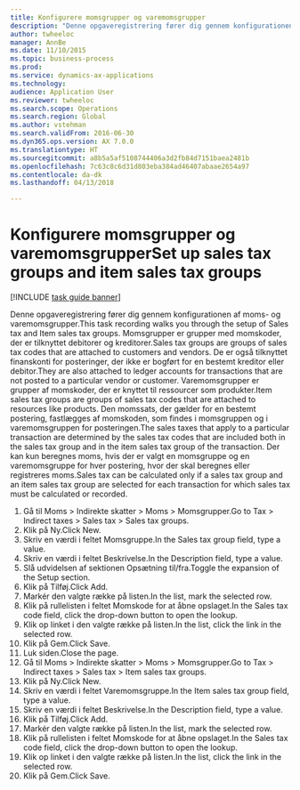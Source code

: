 ```yaml
--- 
title: Konfigurere momsgrupper og varemomsgrupper
description: "Denne opgaveregistrering fører dig gennem konfigurationen af moms- og varemomsgrupper."
author: twheeloc
manager: AnnBe
ms.date: 11/10/2015
ms.topic: business-process
ms.prod: 
ms.service: dynamics-ax-applications
ms.technology: 
audience: Application User
ms.reviewer: twheeloc
ms.search.scope: Operations
ms.search.region: Global
ms.author: vstehman
ms.search.validFrom: 2016-06-30
ms.dyn365.ops.version: AX 7.0.0
ms.translationtype: HT
ms.sourcegitcommit: a8b5a5af5108744406a3d2fb84d7151baea2481b
ms.openlocfilehash: 7c63c8c6d31d803eba384ad46407abaae2654a97
ms.contentlocale: da-dk
ms.lasthandoff: 04/13/2018

---
```

# <a name="set-up-sales-tax-groups-and-item-sales-tax-groups"></a><span data-ttu-id="8a3a0-103">Konfigurere momsgrupper og varemomsgrupper</span><span class="sxs-lookup"><span data-stu-id="8a3a0-103">Set up sales tax groups and item sales tax groups</span></span>

[!INCLUDE [task guide banner](../../includes/task-guide-banner.md)]

<span data-ttu-id="8a3a0-104">Denne opgaveregistrering fører dig gennem konfigurationen af moms- og varemomsgrupper.</span><span class="sxs-lookup"><span data-stu-id="8a3a0-104">This task recording walks you through the setup of Sales tax and Item sales tax groups.</span></span> <span data-ttu-id="8a3a0-105">Momsgrupper er grupper med momskoder, der er tilknyttet debitorer og kreditorer.</span><span class="sxs-lookup"><span data-stu-id="8a3a0-105">Sales tax groups are groups of sales tax codes that are attached to customers and vendors.</span></span> <span data-ttu-id="8a3a0-106">De er også tilknyttet finanskonti for posteringer, der ikke er bogført for en bestemt kreditor eller debitor.</span><span class="sxs-lookup"><span data-stu-id="8a3a0-106">They are also attached to ledger accounts for transactions that are not posted to a particular vendor or customer.</span></span>  <span data-ttu-id="8a3a0-107">Varemomsgrupper er grupper af momskoder, der er knyttet til ressourcer som produkter.</span><span class="sxs-lookup"><span data-stu-id="8a3a0-107">Item sales tax groups are groups of sales tax codes that are attached to resources like products.</span></span>  <span data-ttu-id="8a3a0-108">Den momssats, der gælder for en bestemt postering, fastlægges af momskoden, som findes i momsgruppen og i varemomsgruppen for posteringen.</span><span class="sxs-lookup"><span data-stu-id="8a3a0-108">The sales taxes that apply to a particular transaction are determined by the sales tax codes that are included both in the sales tax group and in the item sales tax group of the transaction.</span></span>  <span data-ttu-id="8a3a0-109">Der kan kun beregnes moms, hvis der er valgt en momsgruppe og en varemomsgruppe for hver postering, hvor der skal beregnes eller registreres moms.</span><span class="sxs-lookup"><span data-stu-id="8a3a0-109">Sales tax can be calculated only if a sales tax group and an item sales tax group are selected for each transaction for which sales tax must be calculated or recorded.</span></span>  

1. <span data-ttu-id="8a3a0-110">Gå til Moms > Indirekte skatter > Moms > Momsgrupper.</span><span class="sxs-lookup"><span data-stu-id="8a3a0-110">Go to Tax > Indirect taxes > Sales tax > Sales tax groups.</span></span>
2. <span data-ttu-id="8a3a0-111">Klik på Ny.</span><span class="sxs-lookup"><span data-stu-id="8a3a0-111">Click New.</span></span>
3. <span data-ttu-id="8a3a0-112">Skriv en værdi i feltet Momsgruppe.</span><span class="sxs-lookup"><span data-stu-id="8a3a0-112">In the Sales tax group field, type a value.</span></span>
4. <span data-ttu-id="8a3a0-113">Skriv en værdi i feltet Beskrivelse.</span><span class="sxs-lookup"><span data-stu-id="8a3a0-113">In the Description field, type a value.</span></span>
5. <span data-ttu-id="8a3a0-114">Slå udvidelsen af sektionen Opsætning til/fra.</span><span class="sxs-lookup"><span data-stu-id="8a3a0-114">Toggle the expansion of the Setup section.</span></span>
6. <span data-ttu-id="8a3a0-115">Klik på Tilføj.</span><span class="sxs-lookup"><span data-stu-id="8a3a0-115">Click Add.</span></span>
7. <span data-ttu-id="8a3a0-116">Markér den valgte række på listen.</span><span class="sxs-lookup"><span data-stu-id="8a3a0-116">In the list, mark the selected row.</span></span>
8. <span data-ttu-id="8a3a0-117">Klik på rullelisten i feltet Momskode for at åbne opslaget.</span><span class="sxs-lookup"><span data-stu-id="8a3a0-117">In the Sales tax code field, click the drop-down button to open the lookup.</span></span>
9. <span data-ttu-id="8a3a0-118">Klik op linket i den valgte række på listen.</span><span class="sxs-lookup"><span data-stu-id="8a3a0-118">In the list, click the link in the selected row.</span></span>
10. <span data-ttu-id="8a3a0-119">Klik på Gem.</span><span class="sxs-lookup"><span data-stu-id="8a3a0-119">Click Save.</span></span>
11. <span data-ttu-id="8a3a0-120">Luk siden.</span><span class="sxs-lookup"><span data-stu-id="8a3a0-120">Close the page.</span></span>
12. <span data-ttu-id="8a3a0-121">Gå til Moms > Indirekte skatter > Moms > Momsgrupper.</span><span class="sxs-lookup"><span data-stu-id="8a3a0-121">Go to Tax > Indirect taxes > Sales tax > Item sales tax groups.</span></span>
13. <span data-ttu-id="8a3a0-122">Klik på Ny.</span><span class="sxs-lookup"><span data-stu-id="8a3a0-122">Click New.</span></span>
14. <span data-ttu-id="8a3a0-123">Skriv en værdi i feltet Varemomsgruppe.</span><span class="sxs-lookup"><span data-stu-id="8a3a0-123">In the Item sales tax group field, type a value.</span></span>
15. <span data-ttu-id="8a3a0-124">Skriv en værdi i feltet Beskrivelse.</span><span class="sxs-lookup"><span data-stu-id="8a3a0-124">In the Description field, type a value.</span></span>
16. <span data-ttu-id="8a3a0-125">Klik på Tilføj.</span><span class="sxs-lookup"><span data-stu-id="8a3a0-125">Click Add.</span></span>
17. <span data-ttu-id="8a3a0-126">Markér den valgte række på listen.</span><span class="sxs-lookup"><span data-stu-id="8a3a0-126">In the list, mark the selected row.</span></span>
18. <span data-ttu-id="8a3a0-127">Klik på rullelisten i feltet Momskode for at åbne opslaget.</span><span class="sxs-lookup"><span data-stu-id="8a3a0-127">In the Sales tax code field, click the drop-down button to open the lookup.</span></span>
19. <span data-ttu-id="8a3a0-128">Klik op linket i den valgte række på listen.</span><span class="sxs-lookup"><span data-stu-id="8a3a0-128">In the list, click the link in the selected row.</span></span>
20. <span data-ttu-id="8a3a0-129">Klik på Gem.</span><span class="sxs-lookup"><span data-stu-id="8a3a0-129">Click Save.</span></span>


